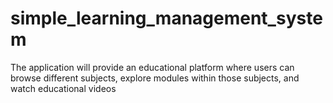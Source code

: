 # simple_learning_management_system
 The application will provide an educational platform  where users can browse different subjects, explore modules within those subjects, and watch  educational videos
